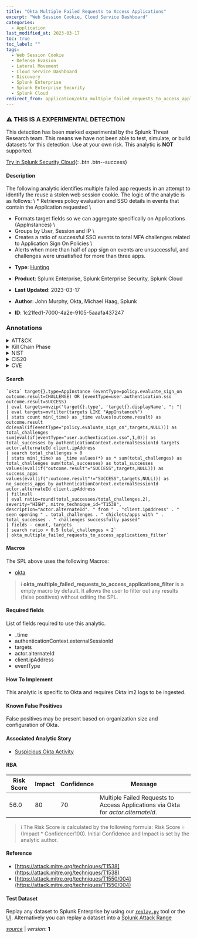 ```yaml
---
title: "Okta Multiple Failed Requests to Access Applications"
excerpt: "Web Session Cookie, Cloud Service Dashboard"
categories:
  - Application
last_modified_at: 2023-03-17
toc: true
toc_label: ""
tags:
  - Web Session Cookie
  - Defense Evasion
  - Lateral Movement
  - Cloud Service Dashboard
  - Discovery
  - Splunk Enterprise
  - Splunk Enterprise Security
  - Splunk Cloud
redirect_from: application/okta_multiple_failed_requests_to_access_applications/
---
```


### :warning: THIS IS A EXPERIMENTAL DETECTION
This detection has been marked experimental by the Splunk Threat Research team. This means we have not been able to test, simulate, or build datasets for this detection. Use at your own risk. This analytic is **NOT** supported.


[Try in Splunk Security Cloud](https://www.splunk.com/en_us/cyber-security.html){: .btn .btn--success}

#### Description

The following analytic identifies multiple failed app requests in an attempt to identify the reuse a stolen web session cookie. The logic of the analytic is as follows: \ * Retrieves policy evaluation and SSO details in events that contain the Application requested \
* Formats target fields so we can aggregate specifically on Applications (AppInstances) \
* Groups by User, Session and IP \
* Creates a ratio of successful SSO events to total MFA challenges related to Application Sign On Policies \
* Alerts when more than half of app sign on events are unsuccessful, and challenges were unsatisfied for more than three apps.

- **Type**: [Hunting](https://github.com/splunk/security_content/wiki/Detection-Analytic-Types)
- **Product**: Splunk Enterprise, Splunk Enterprise Security, Splunk Cloud

- **Last Updated**: 2023-03-17
- **Author**: John Murphy, Okta, Michael Haag, Splunk
- **ID**: 1c21fed1-7000-4a2e-9105-5aaafa437247

### Annotations
<details>
  <summary>ATT&CK</summary>

<div markdown="1">

#### [ATT&CK](https://attack.mitre.org/)

| ID          | Technique   | Tactic         |
| ----------- | ----------- |--------------- |
| [T1550.004](https://attack.mitre.org/techniques/T1550/004/) | Web Session Cookie | Defense Evasion, Lateral Movement |

| [T1538](https://attack.mitre.org/techniques/T1538/) | Cloud Service Dashboard | Discovery |

</div>
</details>


<details>
  <summary>Kill Chain Phase</summary>

<div markdown="1">

* Exploitation


</div>
</details>


<details>
  <summary>NIST</summary>

<div markdown="1">

* DE.AE



</div>
</details>

<details>
  <summary>CIS20</summary>

<div markdown="1">

* CIS 10



</div>
</details>

<details>
  <summary>CVE</summary>

<div markdown="1">


</div>
</details>


#### Search

```
`okta` target{}.type=AppInstance (eventType=policy.evaluate_sign_on outcome.result=CHALLENGE) OR (eventType=user.authentication.sso outcome.result=SUCCESS) 
| eval targets=mvzip('target{}.type', 'target{}.displayName', ": ") 
| eval targets=mvfilter(targets LIKE "AppInstance%") 
| stats count min(_time) as _time values(outcome.result) as outcome.result dc(eval(if(eventType="policy.evaluate_sign_on",targets,NULL))) as total_challenges sum(eval(if(eventType="user.authentication.sso",1,0))) as total_successes by authenticationContext.externalSessionId targets actor.alternateId client.ipAddress 
| search total_challenges > 0 
| stats min(_time) as _time values(*) as * sum(total_challenges) as total_challenges sum(total_successes) as total_successes values(eval(if("outcome.result"="SUCCESS",targets,NULL))) as success_apps values(eval(if(":outcome.result"!="SUCCESS",targets,NULL))) as no_success_apps by authenticationContext.externalSessionId actor.alternateId client.ipAddress 
| fillnull 
| eval ratio=round(total_successes/total_challenges,2), severity="HIGH", mitre_technique_id="T1538", description="actor.alternateId". " from " . "client.ipAddress" . " seen opening " . total_challenges . " chiclets/apps with " . total_successes . " challenges successfully passed" 
| fields - count, targets 
| search ratio < 0.5 total_challenges > 2` 
| okta_multiple_failed_requests_to_access_applications_filter`
```

#### Macros
The SPL above uses the following Macros:
* [okta](https://github.com/splunk/security_content/blob/develop/macros/okta.yml)

> :information_source:
> **okta_multiple_failed_requests_to_access_applications_filter** is a empty macro by default. It allows the user to filter out any results (false positives) without editing the SPL.



#### Required fields
List of fields required to use this analytic.
* _time
* authenticationContext.externalSessionId
* targets
* actor.alternateId
* client.ipAddress
* eventType



#### How To Implement
This analytic is specific to Okta and requires Okta:im2 logs to be ingested.
#### Known False Positives
False positives may be present based on organization size and configuration of Okta.

#### Associated Analytic Story
* [Suspicious Okta Activity](/stories/suspicious_okta_activity)




#### RBA

| Risk Score  | Impact      | Confidence   | Message      |
| ----------- | ----------- |--------------|--------------|
| 56.0 | 80 | 70 | Multiple Failed Requests to Access Applications via Okta for $actor.alternateId$. |


> :information_source:
> The Risk Score is calculated by the following formula: Risk Score = (Impact * Confidence/100). Initial Confidence and Impact is set by the analytic author.


#### Reference

* [https://attack.mitre.org/techniques/T1538](https://attack.mitre.org/techniques/T1538)
* [https://attack.mitre.org/techniques/T1550/004](https://attack.mitre.org/techniques/T1550/004)



#### Test Dataset
Replay any dataset to Splunk Enterprise by using our [`replay.py`](https://github.com/splunk/attack_data#using-replaypy) tool or the [UI](https://github.com/splunk/attack_data#using-ui).
Alternatively you can replay a dataset into a [Splunk Attack Range](https://github.com/splunk/attack_range#replay-dumps-into-attack-range-splunk-server)




[*source*](https://github.com/splunk/security_content/tree/develop/detections/experimental/application/okta_multiple_failed_requests_to_access_applications.yml) \| *version*: **1**